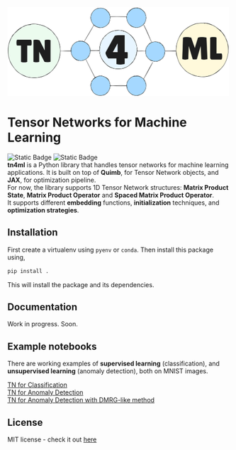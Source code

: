 <img src="docs/_static/logo.png" position="center" alt="logo" width="500" height="200">

# Tensor Networks for Machine Learning
![Static Badge](https://img.shields.io/badge/tests-passing-blue)
![Static Badge](https://img.shields.io/badge/docs-passing-green)<br>
**tn4ml** is a Python library that handles tensor networks for machine learning applications. It is built on top of **Quimb**, for Tensor Network objects, and **JAX**, for optimization pipeline.<br>
For now, the library supports 1D Tensor Network structures: **Matrix Product State**, **Matrix Product Operator** and **Spaced Matrix Product Operator**.<br>
It supports different **embedding** functions, **initialization** techniques, and **optimization strategies**.<br>

## Installation

First create a virtualenv using `pyenv` or `conda`. Then install this package using,
```bash
pip install .
```

This will install the package and its dependencies.

## Documentation
Work in progress. Soon.

## Example notebooks
There are working examples of **supervised learning** (classification), and **unsupervised learning** (anomaly detection), both on MNIST images.<br>

[TN for Classification](docs/source/notebooks/mnist_classification.ipynb)<br>
[TN for Anomaly Detection](docs/source/notebooks/mnist_ad.ipynb)<br>
[TN for Anomaly Detection with DMRG-like method](docs/source/notebooks/mnist_ad_sweeps.ipynb)

## License
MIT license - check it out [here](LICENSE)
